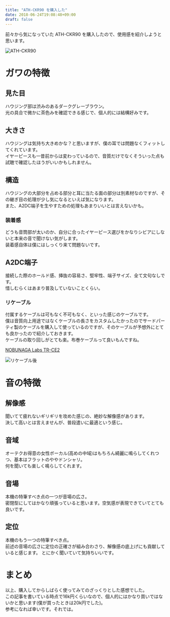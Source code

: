 ```yaml
---
title: "ATH-CKR90 を購入した"
date: 2018-06-24T19:08:48+09:00
draft: false
---
```


前々から気になっていた ATH-CKR90 を購入したので、使用感を紹介しようと思います。

![ATH-CKR90](/images/FJIMG_20180427_105501.jpg)

# ガワの特徴
## 見た目
ハウジング部は渋みのあるダークグレーブラウン。  
光の具合で微かに茶色みを確認できる感じで、個人的には結構好みです。

## 大きさ
ハウジングは気持ち大きめかな？と思いますが、僕の耳では問題なくフィットしてくれています。  
イヤーピースも一昔前からは変わっているので、音質だけでなくそういった点も試聴で確認したほうがいいかもしれません。

## 構造
ハウジングの大部分を占める部分と耳に当たる面の部分は別素材なのですが、その継ぎ目の処理が少し気になるといえば気になります。  
また、A2DC端子を生やすための処理もあまりいいとは言えないかも。

### 装着感
どうも音筒部が太いのか、自分に合ったイヤーピース選びをかなりシビアにしないと本来の音で聞けない気がします。  
装着感自体は僕にはしっくり来て問題ないです。

## A2DC端子
接続した際のホールド感、挿抜の容易さ、堅牢性、端子サイズ、全て文句なしです。  
惜しむらくはあまり普及していないことくらい。

### リケーブル
付属するケーブルは可もなく不可もなく、といった感じのケーブルです。  
僕は音質向上用途ではなくケーブルの長さをカスタムしたかったのでサードパーティ製のケーブルを購入して使っているのですが、そのケーブルが予想外にとても良かったので紹介しておきます。   
ケーブルの取り回しがとても楽。布巻ケーブルって良いもんですね。

[NOBUNAGA Labs TR-CE2](https://www.yodobashi.com/product/100000001003392486/)

![リケーブル後](/images/FJIMG_20180624_193755.jpg)

# 音の特徴
## 解像感
聞いてて疲れないギリギリを攻めた感じの、絶妙な解像感があります。  
決して高いとは言えませんが、普段遣いに最適という感じ。

## 音域
オーテクお得意の女性ボーカル(高めの中域)はもちろん綺麗に鳴らしてくれつつ、基本はフラットのややドンシャリ。  
何を聞いても楽しく鳴らしてくれます。

## 音場
本機の特筆すべき点の一つが音場の広さ。  
密閉型にしてはかなり頑張っていると思います。空気感が表現できていてとても良いです。

## 定位
本機のもう一つの特筆すべき点。  
前述の音場の広さに定位の正確さが組み合わさり、解像感の底上げにも貢献していると感じます。
とにかく聞いていて気持ちいいです。

# まとめ
以上、購入してからしばらく使ってみてのざっくりとした感想でした。  
この記事を書いている時点で16k円くらいなので、個人的にはかなり買いではないかと思います(僕が買ったときは20k円でした)。  
参考になれば幸いです。それでは。
